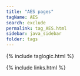 ```yaml
---
title: "AES pages"
tagName: AES
search: exclude
permalink: tag_AES.html
sidebar: java_sidebar
folder: tags
---
```

{% include taglogic.html %}

{% include links.html %}